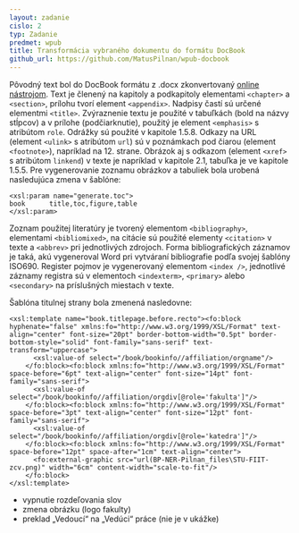 ```yaml
---
layout: zadanie
cislo: 2
typ: Zadanie
predmet: wpub
title: Transformácia vybraného dokumentu do formátu DocBook
github_url: https://github.com/MatusPilnan/wpub-docbook
---
```

Pôvodný text bol do DocBook formátu z .docx zkonvertovaný [online nástrojom](http://www.xmlmind.com/w2x/docx_to_docbook.html). Text je členený na kapitoly a podkapitoly elementami ```<chapter>``` a ```<section>```, prílohu tvorí element ```<appendix>```. Nadpisy častí sú určené elementmi ```<title>```. Zvýraznenie textu je použité v tabuľkách (bold na názvy stĺpcov) a v prílohe (podčiarknutie), použitý je element ```<emphasis>``` s atribútom ```role```. Odrážky sú použité v kapitole 1.5.8. Odkazy na URL (element ```<ulink>``` s atribútom ```url```) sú v poznámkach pod čiarou (element ```<footnote>```), napríklad na 12. strane. Obrázok aj s odkazom (element ```<xref>``` s atribútom ```linkend```) v texte je napríklad v kapitole 2.1, tabuľka je ve kapitole 1.5.5. Pre vygenerovanie zoznamu obrázkov a tabuliek bola urobená nasledujúca zmena v šablóne:
```
<xsl:param name="generate.toc">
book      title,toc,figure,table
</xsl:param>
```
Zoznam použitej literatúry je tvorený elementom ```<bibliography>```, elementami ```<bibliomixed>```, na citácie sú použité elementy ```<citation>``` v texte a ```<abbrev>``` pri jednotlivých zdrojoch. Forma bibliografických záznamov je taká, akú vygeneroval Word pri vytváraní bibliografie podľa svojej šablóny ISO690. Register pojmov je vygenerovaný elementom ```<index />```, jednotlivé záznamy registra sú v elementoch ```<indexterm>```, ```<primary>``` alebo ```<secondary>``` na príslušných miestach v texte. 

Šablóna titulnej strany bola zmenená nasledovne:
```
<xsl:template name="book.titlepage.before.recto"><fo:block hyphenate="false" xmlns:fo="http://www.w3.org/1999/XSL/Format" text-align="center" font-size="20pt" border-bottom-width="0.5pt" border-bottom-style="solid" font-family="sans-serif" text-transform="uppercase">
      <xsl:value-of select="/book/bookinfo//affiliation/orgname"/>
    </fo:block><fo:block xmlns:fo="http://www.w3.org/1999/XSL/Format" space-before="6pt" text-align="center" font-size="14pt" font-family="sans-serif">
      <xsl:value-of select="/book/bookinfo//affiliation/orgdiv[@role='fakulta']"/>
    </fo:block><fo:block xmlns:fo="http://www.w3.org/1999/XSL/Format" space-before="3pt" text-align="center" font-size="12pt" font-family="sans-serif">
      <xsl:value-of select="/book/bookinfo//affiliation/orgdiv[@role='katedra']"/>
    </fo:block><fo:block xmlns:fo="http://www.w3.org/1999/XSL/Format" space-before="12pt" space-after="1cm" text-align="center">
      <fo:external-graphic src="url(BP-NER-Pilnan_files\STU-FIIT-zcv.png)" width="6cm" content-width="scale-to-fit"/>
    </fo:block>
</xsl:template>
```
- vypnutie rozdeľovania slov
- zmena obrázku (logo fakulty)
- preklad „Vedoucí“ na „Vedúci“ práce (nie je v ukážke)


